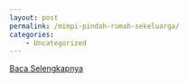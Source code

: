 ```yaml
---
layout: post
permalink: /mimpi-pindah-rumah-sekeluarga/
categories:
    - Uncategorized
---
```


[Baca Selengkapnya](/08)